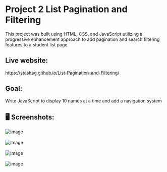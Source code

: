 # Project 2 List Pagination and Filtering
 This project was built using HTML, CSS, and JavaScript utilizing a progressive enhancement approach to add pagination and search filtering features to a student list page.
 
## Live website: 
https://stashag.github.io/List-Pagination-and-Filtering/

 ## Goal: 
 Write JavaScript to display 10 names at a time and add a navigation system

  ## 🖥 Screenshots:

![image](https://user-images.githubusercontent.com/35972972/97772618-314d0780-1b1f-11eb-83b1-3810b2b84deb.png)
</br>
</br>
![image](https://user-images.githubusercontent.com/35972972/97772635-4b86e580-1b1f-11eb-8692-603fa87e9c43.png)
</br>
</br>
![image](https://user-images.githubusercontent.com/35972972/97772642-5e99b580-1b1f-11eb-9f76-c102cd18844f.png)
</br>
</br>
![image](https://user-images.githubusercontent.com/35972972/97772656-72ddb280-1b1f-11eb-8df7-2a14fd84b141.png)
